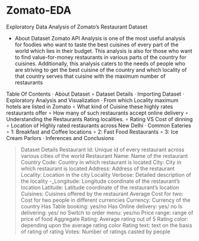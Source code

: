 # Zomato-EDA
Exploratory Data Analysis of Zomato’s Restaurant Dataset

- About Dataset
Zomato API Analysis is one of the most useful analysis for foodies who want to taste the best cuisines of every part of the world which lies in their budget. This analysis is also for those who want to find value-for-money restaurants in various parts of the country for cuisines. Additionally, this analysis caters to the needs of people who are striving to get the best cuisine of the country and which locality of that country serves that cuisine with the maximum number of restaurants

Table Of Contents
· About Dataset
∘ Dataset Details
· Importing Dataset
· Exploratory Analysis and Visualization
· From which Locality maximum hotels are listed in Zomato
∘ What kind of Cuisine these highly rates restaurants offer
∘ How many of such restaurants accept online delivery
∘ Understanding the Restaurants Rating localities.
∘ Rating VS Cost of dinning
∘ Location of Highly rated restaurants across New Delhi
· Common Eateries
∘   1: Breakfast and Coffee locations
∘   2: Fast Food Restaurants
∘   3: Ice Cream Parlors
· Inferences and Conclusions

>Dataset Details
Restaurant Id: Unique id of every restaurant across various cities of the world
Restaurant Name: Name of the restaurant
Country Code: Country in which restaurant is located
City: City in which restaurant is located
Address: Address of the restaurant
Locality: Location in the city
Locality Verbose: Detailed description of the locality -_Longitude: Longitude coordinate of the restaurant’s location
Latitude: Latitude coordinate of the restaurant’s location
Cuisines: Cuisines offered by the restaurant
Average Cost for two: Cost for two people in different currencies 
Currency: Currency of the country
Has Table booking: yes/no
Has Online delivery: yes/ no
Is delivering: yes/ no
Switch to order menu: yes/no
Price range: range of price of food
Aggregate Rating: Average rating out of 5
Rating color: depending upon the average rating color
Rating text: text on the basis of rating of rating
Votes: Number of ratings casted by people

